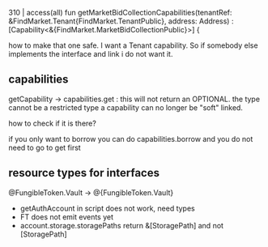 310 |     access(all) fun getMarketBidCollectionCapabilities(tenantRef: &FindMarket.Tenant{FindMarket.TenantPublic}, address: Address) : [Capability<&{FindMarket.MarketBidCollectionPublic}>] {

how to make that one safe. I want a Tenant capability. So if somebody else implements the interface and link i do not want it.



## capabilities

getCapability -> capabilities.get : this will not return an OPTIONAL. the type cannot be a restricted type
a capability can no longer be "soft" linked. 

how to check if it is there?

if you only want to borrow you can do capabilities.borrow and you do not need to go to get first



## resource types for interfaces
@FungibleToken.Vault -> @{FungibleToken.Vault}


- getAuthAccount in script does not work, need types
- FT does not emit events yet
- account.storage.storagePaths return &[StoragePath] and not [StoragePath]
